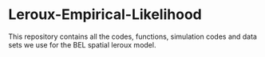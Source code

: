 # Leroux-Empirical-Likelihood
This repository contains all the codes, functions, simulation codes and data sets we use for the BEL spatial leroux model.
